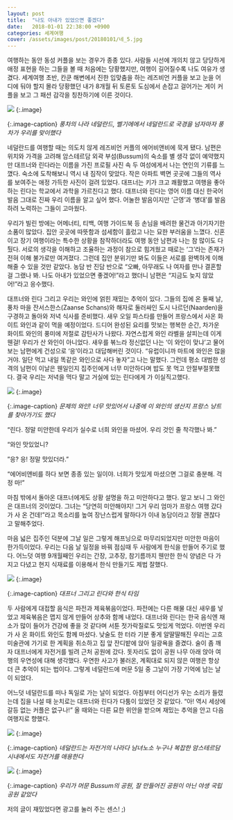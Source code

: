 ```yaml
---
layout: post
title:  "나도 아내가 있었으면 좋겠다"
date:   2018-01-01 22:38:00 +0900
categories: 세계여행
cover: /assets/images/post/20180101/네_5.jpg
---
```


여행하는 동안 동성 커플을 보는 경우가 종종 있다. 사람들 시선에 개의치 않고 당당하게 애정 표현을 하는 그들을 볼 때 처음에는 당황했지만, 여행이 길어질수록 나도 여유가 생겼다. 세계여행 초반, 칸쿤 해변에서 진한 입맞춤을 하는 레즈비언 커플을 보고 눈을 어디에 둬야 할지 몰라 당황했던 내가 8개월 뒤 토론토 도심에서 손잡고 걸어가는 게이 커플을 보고 그 패션 감각을 칭찬하기에 이른 것이다.

![](/assets/images/post/20180101/네_1.jpg)
{:.image}

{:.image-caption}
*풍차의 나라 네덜란드, 벨기에에서 네덜란드로 국경을 넘자마자 풍차가 우리를 맞이했다*

네덜란드를 여행할 때는 의도치 않게 레즈비언 커플의 에어비앤비에 묵게 됐다. 남편은 위치와 가격을 고려해 암스테르담 외곽 부섬(Bussum)의 숙소를 별 생각 없이 예약했지만 대프너와 린다라는 이름을 가진 프로필 사진 속 두 여성에게서 나는 연인의 기류를 느꼈다. 숙소에 도착해보니 역시 내 짐작이 맞았다. 작은 아파트 벽면 곳곳에 그들의 역사를 보여주는 애정 가득한 사진이 걸려 있었다. 대프너는 키가 크고 쾌활했고 여행을 좋아하는 린다는 학교에서 과학을 가르친다고 했다. 대프너와 린다는 영어 이름 대신 한국어 발음 그대로 진짜 우리 이름을 알고 싶어 했다. 어눌한 발음이지만 ‘근영’과 ‘병대’를 발음하려 노력하는 그들이 고마웠다.

우리가 빌린 방에는 어메너티, 티백, 여행 가이드북 등 손님을 배려한 물건과 아기자기한 소품이 많았다. 집안 곳곳에 따뜻함과 섬세함이 흘렀고 나는 묘한 부러움을 느꼈다. 신혼이고 장기 여행이라는 특수한 상황을 참작하더라도 여행 동안 남편과 나는 참 많이도 다퉜다. 서로의 생각을 이해하고 조율하는 과정이 참으로 힘겨웠고 때로는 ‘그’라는 존재가 전혀 이해 불가로만 여겨졌다. 그런데 집안 분위기만 봐도 이들은 서로를 완벽하게 이해해줄 수 있을 것만 같았다. 농담 반 진담 반으로 “오빠, 아무래도 나 여자를 만나 결혼할 걸 그랬나 봐. 나도 아내가 있었으면 좋겠어!”라고 했더니 남편은 “지금도 늦지 않았어!”라고 응수했다.

대프너와 린다 그리고 우리는 와인에 얽힌 재밌는 추억이 있다. 그들의 집에 온 둘째 날, 풍차 마을 잔서스한스(Zaanse Schans)와 해자로 둘러싸인 도시 나르던(Naarden)을 구경하고 돌아와 저녁 식사를 준비했다. 새우 오일 파스타를 만들어 프랑스에서 사온 화이트 와인과 같이 먹을 예정이었다. 드디어 완성된 요리를 맛보는 행복한 순간, 차가운 화이트 와인의 풍미에 저절로 감탄사가 나왔다. 자연스럽게 와인 라벨을 살피는데 이게 웬걸! 우리가 산 와인이 아니었다. 새우를 볶느라 정신없던 나는 ‘이 와인이 맞냐’고 물어보는 남편에게 건성으로 ‘응’이라고 대답해버린 것이다. “유럽이니까 마트에 와인은 많을 거야. 일단 먹고 내일 똑같은 와인으로 사다 놓자”고 나는 말했다. 그런데 평소 대범한 성격의 남편이 이날은 웬일인지 집주인에게 너무 미안하다며 밥도 못 먹고 안절부절못했다. 결국 우리는 저녁을 먹다 말고 거실에 있는 린다에게 가 이실직고했다.

![](/assets/images/post/20180101/네_2.jpg)
{:.image}

{:.image-caption}
*문제의 와인! 너무 맛있어서 나중에 이 와인의 생산지 프랑스 낭트를 찾아가기도 했다*

“린다. 정말 미안한데 우리가 실수로 너희 와인을 마셨어. 우리 것인 줄 착각했나 봐.”

“와인 맛있었니?

”응? 응! 정말 맛있더라.”

“에어비앤비를 하다 보면 종종 있는 일이야. 너희가 맛있게 마셨으면 그걸로 충분해. 걱정 마!” 

마침 밖에서 돌아온 대프너에게도 상황 설명을 하고 미안하다고 했다. 알고 보니 그 와인은 대프너의 것이었다. 그녀는 “당연히 미안해야지! 그거 우리 엄마가 프랑스 여행 갔다가 사 온 건데!”라고 목소리를 높여 장난스럽게 말하다가 이내 농담이라고 정말 괜찮다고 말해주었다. 

마음 넓은 집주인 덕분에 그날 일은 그렇게 해프닝으로 마무리되었지만 미안한 마음이 한가득이었다. 우리는 다음 날 일정을 바꿔 점심때 두 사람에게 한식을 만들어 주기로 했다. 어느덧 여행 9개월째인 우리는 간장, 고추장, 참기름까지 웬만한 한식 양념은 다 가지고 다녔고 현지 식재료를 이용해서 한식 만들기도 제법 잘했다.

![](/assets/images/post/20180101/네_3.jpg)
{:.image}

{:.image-caption}
*대프너 그리고 린다와 한식 타임*

두 사람에게 대접할 음식은 파전과 제육볶음이었다. 파전에는 다른 해물 대신 새우를 넣었고 제육볶음은 맵지 않게 만들어 상추와 함께 내었다. 대프너와 린다는 한국 음식엔 채소가 많이 들어가 건강에 좋을 것 같다며 서툰 젓가락질로도 맛있게 먹었다. 이번엔 우리가 사 온 화이트 와인도 함께 마셨다. 낮술도 한 터라 기분 좋게 알딸딸해진 우리는 고흐미술관에 가기로 한 계획을 취소하고 집 앞 잔디밭에 앉아 일광욕을 즐겼다. 술이 좀 깨자 대프너에게 자전거를 빌려 근처 공원에 갔다. 돗자리도 없이 공원 나무 아래 앉아 여행의 우연성에 대해 생각했다. 우연한 사고가 불러온, 계획대로 되지 않은 여행은 항상 더 큰 추억이 되는 법이다. 그렇게 네덜란드에 머문 5일 중 그날이 가장 기억에 남는 날이 되었다.

어느덧 네덜란드를 떠나 독일로 가는 날이 되었다. 아침부터 어디선가 우는 소리가 들렸는데 집을 나설 때 눈치로는 대프너와 린다가 다툼이 있었던 것 같았다. “아! 역시 세상에 갈등 없는 커플은 없구나!” 올 때와는 다른 묘한 위안을 받으며 재밌는 추억을 안고 다음 여행지로 향했다.


![](/assets/images/post/20180101/네_4.jpg)
{:.image}

{:.image-caption}
*네덜란드는 자전거의 나라다 남녀노소 누구나 복잡한 암스테르담 시내에서도 자전거를 애용한다*

![](/assets/images/post/20180101/네_5.jpg)
{:.image}

{:.image-caption}
*우리가 머문 Bussum의 공원, 잘 만들어진 공원이 아닌 야생 국립공원 같았다*

저의 글이 재밌었다면 광고를 눌러 주는 센스! ;)